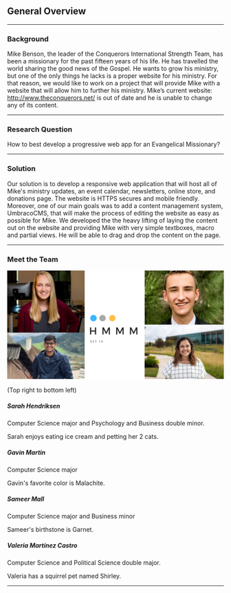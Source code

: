 ## General Overview

---

### Background


Mike Benson, the leader of the Conquerors International Strength Team, has been a missionary for the past fifteen years of his life. He has travelled the world sharing the good news of the Gospel. 
He wants to grow his ministry, but one of the only things he lacks is a proper website for his ministry. 
For that reason, we would like to work on a project that will provide Mike with a website that will allow him to further his ministry. Mike’s current website: http://www.theconquerors.net/ is out of date and he is unable to change any of its content.

---

### Research Question
How to best develop a progressive web app for an Evangelical Missionary?

---

### Solution

Our solution is to develop a responsive web application that will host all of Mike's ministry updates, an event calendar, newsletters, online store, and donations page. The website is HTTPS secures and mobile friendly.
Moreover, one of our main goals was to add a content management system, UmbracoCMS, that will make the process of editing the website as easy as possible for Mike. We developed the the heavy lifting of laying the content out on the website and providing Mike with very simple textboxes, macro and partial views. He will be able to drag and drop the content on the page.

---

### Meet the Team
<img src="images/collage.png?raw=true"/>

(Top right to bottom left)

##### Sarah Hendriksen
Computer Science major and Psychology and Business double minor.

Sarah enjoys eating ice cream and petting her 2 cats. 


##### Gavin Martin
Computer Science major

Gavin's favorite color is Malachite.

##### Sameer Mall
Computer Science major and Business minor

Sameer's birthstone is Garnet. 

##### Valeria Martínez Castro
Computer Science and Political Science double major.

Valeria has a squirrel pet named Shirley.



---

